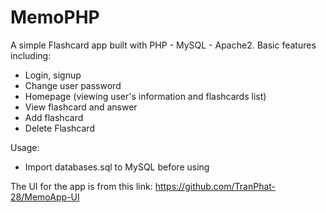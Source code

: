 # MemoPHP
 
A simple Flashcard app built with PHP - MySQL - Apache2. Basic features including:
- Login, signup
- Change user password
- Homepage (viewing user's information and flashcards list)
- View flashcard and answer
- Add flashcard
- Delete Flashcard

Usage:
- Import databases.sql to MySQL before using

The UI for the app is from this link: https://github.com/TranPhat-28/MemoApp-UI
